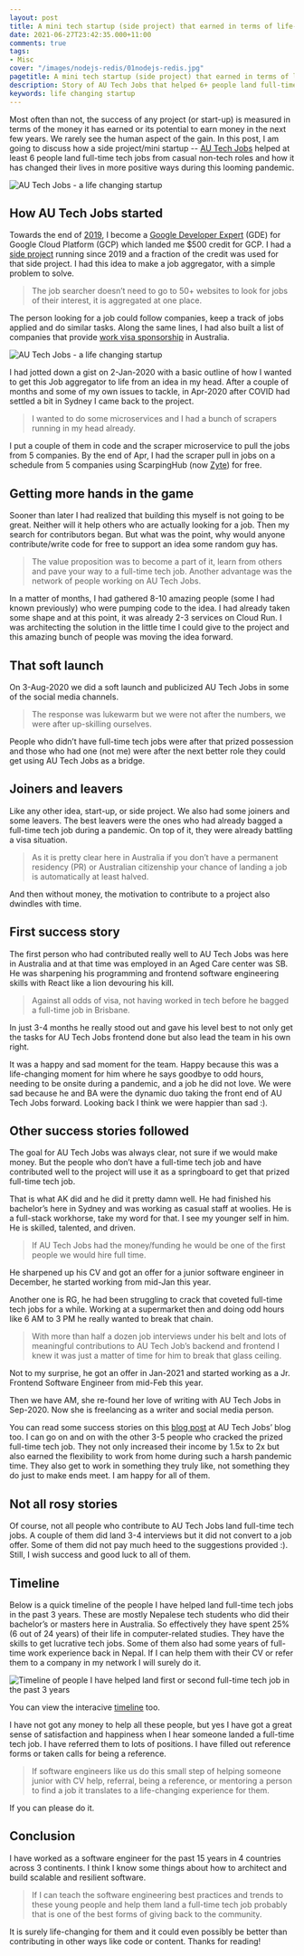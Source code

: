 ```yaml
---
layout: post
title: A mini tech startup (side project) that earned in terms of life-changing first full-time tech jobs, not money
date: 2021-06-27T23:42:35.000+11:00
comments: true
tags:
- Misc
cover: "/images/nodejs-redis/01nodejs-redis.jpg"
pagetitle: A mini tech startup (side project) that earned in terms of life-changing first full-time tech jobs, not money
description: Story of AU Tech Jobs that helped 6+ people land full-time tech jobs in Australia.
keywords: life changing startup
---
```

Most often than not, the success of any project (or start-up) is measured in terms of the money it has earned or its potential to earn money in the next few years. We rarely see the human aspect of the gain. In this post, I am going to discuss how a side project/mini startup -- [AU Tech Jobs](https://autechjobs.ml) helped at least 6 people land full-time tech jobs from casual non-tech roles and how it has changed their lives in more positive ways during this looming pandemic.

<img class="center" loading="lazy" src="/images/life-changing-startup/01autechjobs-app.jpg" title="AU Tech Jobs - a life changing startup" alt="AU Tech Jobs - a life changing startup">
<!-- more -->

## How AU Tech Jobs started

Towards the end of [2019](https://twitter.com/geshan/status/1209020866035638272?lang=en), I become a [Google Developer Expert](https://developers.google.com/community/experts/directory/profile/profile-geshan-manandhar) (GDE) for Google Cloud Platform (GCP) which landed me $500 credit for GCP. I had a [side project](https://twitter.com/intent/follow?original_referer=https%3A%2F%2Fgeshan.com.np%2F&ref_src=twsrc%5Etfw&region=follow_link&screen_name=nepal_news_en&tw_p=followbutton) running since 2019 and a fraction of the credit was used for that side project. I had this idea to make a job aggregator, with a simple problem to solve.

> The job searcher doesn’t need to go to 50+ websites to look for jobs of their interest, it is aggregated at one place. 

The person looking for a job could follow companies, keep a track of jobs applied and do similar tasks. Along the same lines, I had also built a list of companies that provide [work visa sponsorship](https://github.com/geshan/au-companies-providing-work-visa-sponsorship) in Australia.

<img class="center" loading="lazy" src="/images/life-changing-startup/02autechjobs-site.jpg" title="AU Tech Jobs - a life changing startup" alt="AU Tech Jobs - a life changing startup">

I had jotted down a gist on 2-Jan-2020 with a basic outline of how I wanted to get this Job aggregator to life from an idea in my head. After a couple of months and some of my own issues to tackle, in Apr-2020 after COVID had settled a bit in Sydney I came back to the project. 

> I wanted to do some microservices and I had a bunch of scrapers running in my head already.

I put a couple of them in code and the scraper microservice to pull the jobs from 5 companies. By the end of Apr, I had the scraper pull in jobs on a schedule from 5 companies using ScarpingHub (now [Zyte](https://www.zyte.com/)) for free.

## Getting more hands in the game

Sooner than later I had realized that building this myself is not going to be great. Neither will it help others who are actually looking for a job. Then my search for contributors began. But what was the point, why would anyone contribute/write code for free to support an idea some random guy has. 

> The value proposition was to become a part of it, learn from others and pave your way to a full-time tech job. Another advantage was the network of people working on AU Tech Jobs.

In a matter of months, I had gathered 8-10 amazing people (some I had known previously) who were pumping code to the idea. I had already taken some shape and at this point, it was already 2-3 services on Cloud Run. I was architecting the solution in the little time I could give to the project and this amazing bunch of people was moving the idea forward.

## That soft launch

On 3-Aug-2020 we did a soft launch and publicized AU Tech Jobs in some of the social media channels.

> The response was lukewarm but we were not after the numbers, we were after up-skilling ourselves.

People who didn’t have full-time tech jobs were after that prized possession and those who had one (not me) were after the next better role they could get using AU Tech Jobs as a bridge.

## Joiners and leavers

Like any other idea, start-up, or side project. We also had some joiners and some leavers. The best leavers were the ones who had already bagged a full-time tech job during a pandemic. On top of it, they were already battling a visa situation.

> As it is pretty clear here in Australia if you don’t have a permanent residency (PR) or Australian citizenship your chance of landing a job is automatically at least halved.

And then without money, the motivation to contribute to a project also dwindles with time.

## First success story

The first person who had contributed really well to AU Tech Jobs was here in Australia and at that time was employed in an Aged Care center was SB. He was sharpening his programming and frontend software engineering skills with React like a lion devouring his kill. 

> Against all odds of visa, not having worked in tech before he bagged a full-time job in Brisbane. 

In just 3-4 months he really stood out and gave his level best to not only get the tasks for AU Tech Jobs frontend done but also lead the team in his own right. 

It was a happy and sad moment for the team. Happy because this was a life-changing moment for him where he says goodbye to odd hours, needing to be onsite during a pandemic, and a job he did not love. We were sad because he and BA were the dynamic duo taking the front end of AU Tech Jobs forward. Looking back I think we were happier than sad :).

## Other success stories followed

The goal for AU Tech Jobs was always clear, not sure if we would make money. But the people who don’t have a full-time tech job and have contributed well to the project will use it as a springboard to get that prized full-time tech job.

That is what AK did and he did it pretty damn well. He had finished his bachelor’s here in Sydney and was working as casual staff at woolies. He is a full-stack workhorse, take my word for that. I see my younger self in him. He is skilled, talented, and driven.

> If AU Tech Jobs had the money/funding he would be one of the first people we would hire full time. 

He sharpened up his CV and got an offer for a junior software engineer in December, he started working from mid-Jan this year.

Another one is RG, he had been struggling to crack that coveted full-time tech jobs for a while. Working at a supermarket then and doing odd hours like 6 AM to 3 PM he really wanted to break that chain. 

> With more than half a dozen job interviews under his belt and lots of meaningful contributions to AU Tech Job’s backend and frontend I knew it was just a matter of time for him to break that glass ceiling. 

Not to my surprise, he got an offer in Jan-2021 and started working as a Jr. Frontend Software Engineer from mid-Feb this year.

Then we have AM, she re-found her love of writing with AU Tech Jobs in Sep-2020. Now she is freelancing as a writer and social media person.

You can read some success stories on this [blog post](https://autechjobs.ml/blog/side-project-helps-to-land-tech-job-in-australia/) at AU Tech Jobs’ blog too. I can go on and on with the other 3-5 people who cracked the prized full-time tech job. They not only increased their income by 1.5x to 2x but also earned the flexibility to work from home during such a harsh pandemic time. They also get to work in something they truly like, not something they do just to make ends meet.  I am happy for all of them.

## Not all rosy stories

Of course, not all people who contribute to AU Tech Jobs land full-time tech jobs. A couple of them did land 3-4 interviews but it did not convert to a job offer. Some of them did not pay much heed to the suggestions provided :). Still, I wish success and good luck to all of them.

## Timeline

Below is a quick timeline of the people I have helped land full-time tech jobs in the past 3 years. These are mostly Nepalese tech students who did their bachelor’s or masters here in Australia. So effectively they have spent 25% (6 out of 24 years) of their life in computer-related studies. They have the skills to get lucrative tech jobs. Some of them also had some years of full-time work experience back in Nepal.  If I can help them with their CV or refer them to a company in my network I will surely do it.

<img class="center" loading="lazy" src="/images/life-changing-startup/03timeline.jpg" title="Timeline of people I have helped land first or second full-time tech job in the past 3 years" alt="Timeline of people I have helped land first or second full-time tech job in the past 3 years">

You can view the interacive [timeline](https://time.graphics/line/480450) too.

I have not got any money to help all these people, but yes I have got a great sense of satisfaction and happiness when I hear someone landed a full-time tech job. I have referred them to lots of positions. I have filled out reference forms or taken calls for being a reference.

> If software engineers like us do this small step of helping someone junior with CV help, referral, being a reference, or mentoring a person to find a job it translates to a life-changing experience for them. 

If you can please do it.

## Conclusion

I have worked as a software engineer for the past 15 years in 4 countries across 3 continents. I think I know some things about how to architect and build scalable and resilient software. 

> If I can teach the software engineering best practices and trends to these young people and help them land a full-time tech job probably that is one of the best forms of giving back to the community. 

It is surely life-changing for them and it could even possibly be better than contributing in other ways like code or content. Thanks for reading!
